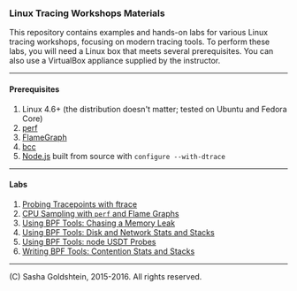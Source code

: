 ### Linux Tracing Workshops Materials

This repository contains examples and hands-on labs for various Linux tracing workshops, focusing on modern tracing tools.  To perform these labs, you will need a Linux box that meets several prerequisites. You can also use a VirtualBox appliance supplied by the instructor.

- - -

#### Prerequisites

1. Linux 4.6+ (the distribution doesn't matter; tested on Ubuntu and Fedora Core)
1. [perf](https://perf.wiki.kernel.org/index.php/Main_Page)
1. [FlameGraph](https://github.com/brendangregg/FlameGraph)
1. [bcc](https://github.com/iovisor/bcc/blob/master/INSTALL.md)
1. [Node.js](https://github.com/nodejs/node/wiki/Installation) built from source with `configure --with-dtrace`

- - -

#### Labs

1. [Probing Tracepoints with ftrace](ftrace.md)
1. [CPU Sampling with `perf` and Flame Graphs](perf.md)
1. [Using BPF Tools: Chasing a Memory Leak](bpf-memleak.md)
1. [Using BPF Tools: Disk and Network Stats and Stacks](bpf-io.md)
1. [Using BPF Tools: node USDT Probes](bpf-node.md)
1. [Writing BPF Tools: Contention Stats and Stacks](bpf-contention.md)

- - -

(C) Sasha Goldshtein, 2015-2016. All rights reserved.

